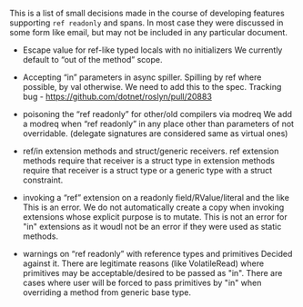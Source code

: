 
This is a list of small decisions made in the course of developing features supporting `ref readonly` and spans. In most case they were discussed in some form like email, but may not be included in any particular document.

-	Escape value for ref-like typed locals with no initializers
We currently default to “out of the method” scope. 

-	Accepting “in” parameters in async spiller. Spilling by ref where possible, by val otherwise.
We need to add this to the spec. Tracking bug - https://github.com/dotnet/roslyn/pull/20883

-	poisoning the “ref readonly” for other/old compilers via modreq
We add a modreq when “ref readonly” in any place other than parameters of not overridable. (delegate signatures are considered same as virtual ones)

- ref/in extension methods and struct/generic receivers. 
ref extension methods require that receiver is a struct type
in  extension methods require that receiver is a struct type or a generic type with a struct constraint.

- invoking a “ref” extension on a readonly field/RValue/literal and the like
This is an error. We do not automatically create a copy when invoking extensions whose explicit purpose is to mutate.
This is not an error for "in" extensions as it woudl not be an error if they were used as static methods.

- warnings on “ref readonly” with reference types and primitives
Decided against it. There are legitimate reasons (like VolatileRead) where primitives may be acceptable/desired to be passed as "in". 
There are cases where user will be forced to pass primitives by "in" when overriding a method from generic base type.

